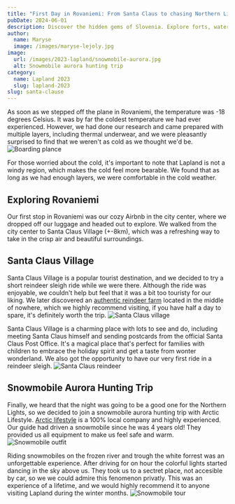 ```yaml
---
title: "First Day in Rovaniemi: From Santa Claus to chasing Northern Lights on snowmobile"
pubDate: 2024-06-01
description: Discover the hidden gems of Slovenia. Explore forts, waterfalls, a UNESCO site in Idrija and indulge in local cuisine for an unforgettable experience.
author:
  name: Maryse
  image: /images/maryse-lejoly.jpg
image:
  url: /images/2023-lapland/snowmobile-aurora.jpg
  alt: Snowmobile aurora hunting trip
category:
  name: Lapland 2023
  slug: lapland-2023
slug: santa-clause
---
```


As soon as we stepped off the plane in Rovaniemi, the temperature was -18 degrees Celsius. It was by far the coldest temperature we had ever experienced. However, we had done our research and came prepared with multiple layers, including thermal underwear, and we were pleasantly surprised to find that we weren't as cold as we thought we'd be. 
![Boarding plance](/images/2023-lapland/boarding-plane.jpg)

For those worried about the cold, it's important to note that Lapland is not a windy region, which makes the cold feel more bearable. We found that as long as we had enough layers, we were comfortable in the cold weather. 

## Exploring Rovaniemi
Our first stop in Rovaniemi was our cozy Airbnb in the city center, where we dropped off our luggage and headed out to explore. We walked from the city center to Santa Claus Village (+-8km), which was a refreshing way to take in the crisp air and beautiful surroundings.
 
## Santa Claus Village
Santa Claus Village is a popular tourist destination, and we decided to try a short reindeer sleigh ride while we were there. Although the ride was enjoyable, we couldn't help but feel that it was a bit too touristy for our liking. We later discovered an [authentic reindeer farm](/reindeer-farm) located in the middle of nowhere, which we highly recommend visiting, if you have half a day to spare, it's definitely worth the trip.
![Santa Claus village](/images/2023-lapland/santa-claus-village.jpg)

Santa Claus Village is a charming place with lots to see and do, including meeting Santa Claus himself and sending postcards from the official Santa Claus Post Office. It's a magical place that's perfect for families with children to embrace the holiday spirit and get a taste from wonter wonderland. We also got the opportunity to have our very first ride in a reindeer sleigh.
![Santa Claus reindeer](/images/2023-lapland/santa-claus-reindeer.jpg)

## Snowmobile Aurora Hunting Trip
Finally, we heard that the night was going to be a good one for the Northern Lights, so we decided to join a snowmobile aurora hunting trip with Arctic Lifestyle. [Arctic lifestyle](https://arcticlifestyle.fi/) is a 100% local company and highly experienced. Our guide had driven a snowmobile since he was 4 years old! They provided us all equipment to make us feel safe and warm.
![Snowmobile outfit](/images/2023-lapland/snowmobile-outfit.jpg)

Riding snowmobiles on the frozen river and trough the white forrest was an unforgettable experience. After driving for on hour the colorful lights started dancing in the sky above us. They took us to a sectret place, not accesible by car, so we we could admire this fenomenon privatly. This was an experience of a lifetime, and we would highly recommend it to anyone visiting Lapland during the winter months.
![Snowmobile tour](/images/2023-lapland/snowmobile-tour.jpg)